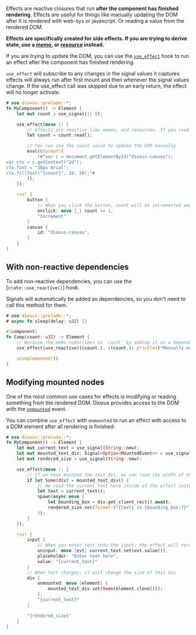 Effects are reactive closures that run **after the component has finished rendering**. Effects are useful for things like manually updating the DOM after it is rendered with web-sys or javascript. Or reading a value from the rendered DOM.

**Effects are specifically created for side effects. If you are trying to derive state, use a [memo](#derived-state), or [resource](#derived-async-state) instead.**

If you are trying to update the DOM, you can use the [`use_effect`](https://docs.rs/dioxus/latest/dioxus/prelude/fn.use_effect.html) hook to run an effect after the component has finished rendering.

`use_effect` will subscribe to any changes in the signal values it captures effects will always run after first mount and then whenever the signal values change. If the use_effect call was skipped due to an early return, the effect will no longer activate.

```rust
# use dioxus::prelude::*;
fn MyComponent() -> Element {
    let mut count = use_signal(|| 0);

    use_effect(move || {
        // Effects are reactive like memos, and resources. If you read a value inside the effect, the effect will rerun when that value changes
        let count = count.read();

        // You can use the count value to update the DOM manually
        eval(&format!(
            r#"var c = document.getElementById("dioxus-canvas");
var ctx = c.getContext("2d");
ctx.font = "30px Arial";
ctx.fillText("{count}", 10, 50);"#
        ));
    });

    rsx! {
        button {
            // When you click the button, count will be incremented and the effect will rerun
            onclick: move |_| count += 1,
            "Increment"
        }
        canvas {
            id: "dioxus-canvas",
        }
    }
}
```

## With non-reactive dependencies

To add non-reactive dependencies, you can use the [`crate::use_reactive()`] hook.

Signals will automatically be added as dependencies, so you don't need to call this method for them.

```rust
# use dioxus::prelude::*;
# async fn sleep(delay: u32) {}

#[component]
fn Comp(count: u32) -> Element {
    // Because the memo subscribes to `count` by adding it as a dependency, the memo will rerun every time `count` changes.
    use_effect(use_reactive((&count,), |(count,)| println!("Manually manipulate the dom") ));

    unimplemented!()
}
```

## Modifying mounted nodes

One of the most common use cases for effects is modifying or reading something from the rendered DOM. Dioxus provides access to the DOM with the [`onmounted`](https://docs.rs/dioxus/latest/dioxus/events/fn.onmounted.html) event.

You can combine `use_effect` with `onmounted` to run an effect with access to a DOM element after all rendering is finished:

```rust
# use dioxus::prelude::*;
fn MyComponent() -> Element {
    let mut current_text = use_signal(String::new);
    let mut mounted_text_div: Signal<Option<MountedEvent>> = use_signal(|| None);
    let mut rendered_size = use_signal(String::new);

    use_effect(move || {
        // If we have mounted the text div, we can read the width of the div
        if let Some(div) = mounted_text_div() {
            // We read the current text here inside of the effect instead of the spawn so the effect subscribes to the signal
            let text = current_text();
            spawn(async move {
                let bounding_box = div.get_client_rect().await;
                rendered_size.set(format!("{text} is {bounding_box:?}"));
            });
        }
    });

    rsx! {
        input {
            // When you enter text into the input, the effect will rerun because it subscribes to the current_text signal
            oninput: move |evt| current_text.set(evt.value()),
            placeholder: "Enter text here",
            value: "{current_text}"
        }
        // When text changes, it will change the size of this div
        div {
            onmounted: move |element| {
                mounted_text_div.set(Some(element.clone()));
            },
            "{current_text}"
        }

        "{rendered_size}"
    }
}
```
